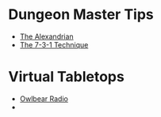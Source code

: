 # Dungeon Master Tips
- [The Alexandrian](https://thealexandrian.net/gamemastery-101)
- [The 7-3-1 Technique](https://www.gauntlet-rpg.com/blog/the-7-3-1-technique)

# Virtual Tabletops
- [Owlbear Radio](https://www.owlbear.rodeo/)
- 